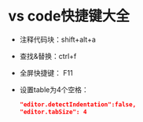 # vs code快捷键大全

- 注释代码块：shift+alt+a


- 查找&替换：ctrl+f


- 全屏快捷键： F11

- 设置table为4个空格：

    ```json
    "editor.detectIndentation":false,
    "editor.tabSize": 4
    ```